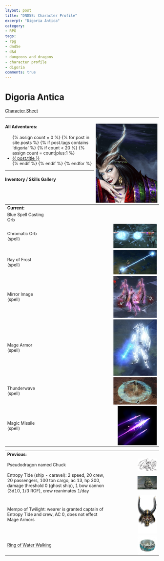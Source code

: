 ```yaml
---
layout: post
title: "DND5E: Character Profile"
excerpt: "Digoria Antica"
category:
- RPG
tags:
- rpg
- dnd5e
- d&d
- dungeons and dragons
- character profile
- digoria
comments: true
---
```


# Digoria Antica

[Character Sheet](https://drive.google.com/file/d/0B2RH_BSaD6YPNFlPQzZKbWc5akk/view?usp=sharing)

---

<a href="http://benwootten.deviantart.com/art/Warlock-125953145"><img src="/images/extra/digoria.jpg" style="float: right; max-width: 40%; height: auto; max-height: 50%; margin: 5px"></a>

#### All Adventures:

<ul class="posts">
{% assign count = 0 %}
{% for post in site.posts %}
  {% if post.tags contains 'digoria' %}
    {% if count < 20 %}
      {% assign count = count|plus:1 %}
      <div class="post_info">
        <li>
          <a href="{{ post.url }}">{{ post.title }}</a>
        </li>
      </div>
    {% endif %}
  {% endif %}
{% endfor %}
</ul>

---

#### Inventory / Skills Gallery

<table width="100%">
  <tr><td><strong>Current:</strong></td></tr>
  <tr>
    <td>Blue Spell Casting Orb</td>
  </tr>
  <tr>
    <td>Chromatic Orb (spell)</td>
    <td><a href="http://vignette4.wikia.nocookie.net/diablo/images/a/a7/Diablo-3-frozen-orb-wizard.png/revision/latest?cb=20150802172016"><img src="/images/extra/chromaticorb.png" style="max-width: 40%; height: auto; float: right"></a></td>
  </tr>
  <tr>
    <td>Ray of Frost (spell)</td>
    <td><a href="http://cdn.blizzardwatch.com/wp-content/uploads/2015/12/Arcane_Sanctum_Diablo_Ray_of_Frost_header.jpg"><img src="/images/extra/rayoffrost.jpg" style="max-width: 40%; height: auto; float: right"></a></td>
  </tr>
  <tr>
    <td>Mirror Image (spell)</td>
    <td><a href="https://www.diablowiki.net/images/thumb/a/ab/Mirrorimg.jpg/200px-Mirrorimg.jpg"><img src="/images/extra/mirrorimage.jpg" style="max-width: 40%; height: auto; float: right"></a></td>
  </tr>
  <tr>
    <td>Mage Armor (spell)</td>
    <td><a href="http://vignette2.wikia.nocookie.net/diablo/images/2/27/Tumblr_m6clqoqCp61r1ixdd.jpg/revision/latest?cb=20150402153050"><img src="/images/extra/magearmor.jpg" style="max-width: 40%; height: auto; float: right"></td>
  </tr>
  <tr>
    <td>Thunderwave (spell)</td>
    <td><a href="https://us.battle.net/d3/static/images/hero/skill/wizard/wave-of-force.jpg?v=58-99"><img src="/images/extra/thunderwave.jpg" style="max-width: 40%; height: auto; float: right"></a></td>
  </tr>
  <tr>
    <td>Magic Missile (spell)</td>
    <td><a href="http://as.uuu9.com/herolist/limin/skin141015/images/c1.png"><img src="/images/extra/magicmissile.png" style="max-width: 40%; height: auto; float: right"></a></td>
  </tr>
</table>

<table style="width: 100%">
  <tr><td><strong>Previous:</strong></td></tr>
  <tr>
    <td>Pseudodragon named Chuck</td>
    <td><a href="http://dessinsflo.canalblog.com/archives/2006/04/07/1662263.html"><img src="/images/extra/pseudodragon-chuck.jpg" style="max-width: 40%; height: auto; float: right"></a></td>
  </tr>
  <tr>
    <td>Entropy Tide (ship - caravel):  2 speed, 20 crew, 20 passengers, 100 ton cargo, ac 13, hp 300, damage threshold 0 (ghost ship), 1 bow cannon (3d10, 1/3 ROF), crew reanimates 1/day</td>
    <td><a href="http://kingofwallpapers.com/ghost-ship/img-003.php?pic=/ghost-ship/ghost-ship-003.jpg"><img src="/images/extra/entropytide.jpg" style="max-width: 40%; height: auto; float: right"></a></td>
  </tr>
  <tr>
    <td>Mempo of Twilight: wearer is granted captain of Entropy Tide and crew, AC 0, does not effect Mage Armors</td>
    <td><a href="https://us.battle.net/d3/en/profile/Crixis-1663/hero/73663324"><img src="/images/extra/mempooftwilight.png" style="max-width: 40%; height: auto; float: right"></a></td>
  </tr>
  <tr>
    <td><a href="https://roll20.net/compendium/dnd5e/Ring%20of%20Water%20Walking#content">Ring of Water Walking</a></td>
    <td><a href="https://s-media-cache-ak0.pinimg.com/736x/82/dc/55/82dc552afcfcd101d198a707ac6ee12b.jpg"><img src="/images/extra/ringofwaterwalking.jpg" style="max-width: 40%; height: auto; float: right"></a></td>
  </tr>
</table>

<!--
        <li>Signature Sickle (Dragontooth Hilted Dagger + Ice Banshee Quarterstaff + Blue Source Orb + White Owl feathers and Shrunken Head)</li>
-->
